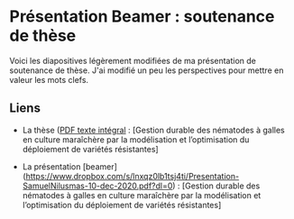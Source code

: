 # Présentation  Beamer : soutenance de thèse

Voici les diapositives légèrement modifiées de ma présentation de soutenance de thèse. J'ai modifié un peu les perspectives pour mettre en valeur les mots clefs. 


## Liens

  - La thèse ([PDF texte intégral](https://www.dropbox.com/s/3g5wwdqlj5xu9st/these_SamuelNilusmas-11-dec-2020.pdf?dl=0) : [Gestion durable des nématodes à galles
en culture maraîchère par la modélisation et
l’optimisation du déploiement de variétés résistantes]

  - La présentation [beamer] (https://www.dropbox.com/s/lnxqz0lb1tsj4ti/Presentation-SamuelNilusmas-10-dec-2020.pdf?dl=0) : [Gestion durable des nématodes à galles
en culture maraîchère par la modélisation et
l’optimisation du déploiement de variétés résistantes]

